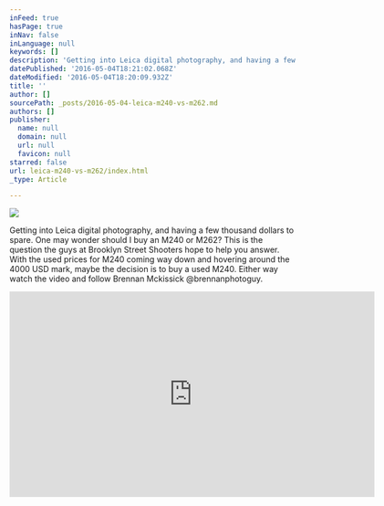 ```yaml
---
inFeed: true
hasPage: true
inNav: false
inLanguage: null
keywords: []
description: 'Getting into Leica digital photography, and having a few thousand dollars to spare. One may wonder should I buy an M240 or M262? This is the question the guys at Brooklyn Street Shooters hope to help you answer. With the used prices for M240 coming way down and hovering around the 4000 USD mark, maybe the decision is to buy a used M240. Either way watch the video and follow Brennan Mckissick @brennanphotoguy. '
datePublished: '2016-05-04T18:21:02.068Z'
dateModified: '2016-05-04T18:20:09.932Z'
title: ''
author: []
sourcePath: _posts/2016-05-04-leica-m240-vs-m262.md
authors: []
publisher:
  name: null
  domain: null
  url: null
  favicon: null
starred: false
url: leica-m240-vs-m262/index.html
_type: Article

---
```

![](https://the-grid-user-content.s3-us-west-2.amazonaws.com/161f91ae-6de0-46fd-8e89-ece84337e9fd.jpg)

Getting into Leica digital photography, and having a few thousand dollars to spare. One may wonder should I buy an M240 or M262? This is the question the guys at Brooklyn Street Shooters hope to help you answer. With the used prices for M240 coming way down and hovering around the 4000 USD mark, maybe the decision is to buy a used M240\. Either way watch the video and follow Brennan Mckissick @brennanphotoguy.

<iframe width="640" height="360" src="https://www.youtube.com/embed/WN8YNgU-Icc" frameborder="0" allowfullscreen="" style=""></iframe>